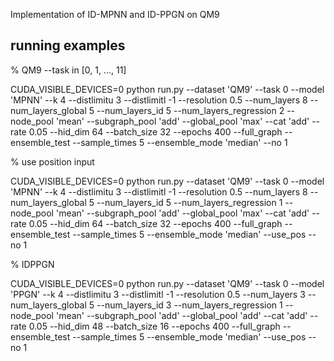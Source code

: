 Implementation of ID-MPNN and ID-PPGN on QM9

## running examples

% QM9 --task in [0, 1, ..., 11]

CUDA_VISIBLE_DEVICES=0 python run.py --dataset 'QM9' --task 0 --model 'MPNN' --k 4 --distlimitu 3 --distlimitl -1 --resolution 0.5 --num_layers 8 --num_layers_global 5 --num_layers_id 5 --num_layers_regression 2 --node_pool 'mean' --subgraph_pool 'add' --global_pool 'max' --cat 'add' --rate 0.05 --hid_dim 64 --batch_size 32 --epochs 400 --full_graph --ensemble_test --sample_times 5 --ensemble_mode 'median' --no 1

% use position input

CUDA_VISIBLE_DEVICES=0 python run.py --dataset 'QM9' --task 0 --model 'MPNN' --k 4 --distlimitu 3 --distlimitl -1 --resolution 0.5 --num_layers 8 --num_layers_global 5 --num_layers_id 5 --num_layers_regression 1 --node_pool 'mean' --subgraph_pool 'add' --global_pool 'max' --cat 'add' --rate 0.05 --hid_dim 64 --batch_size 32 --epochs 400 --full_graph --ensemble_test --sample_times 5 --ensemble_mode 'median' --use_pos --no 1

% IDPPGN

CUDA_VISIBLE_DEVICES=0 python run.py --dataset 'QM9' --task 0 --model 'PPGN' --k 4 --distlimitu 3 --distlimitl -1 --resolution 0.5 --num_layers 3 --num_layers_global 5 --num_layers_id 3 --num_layers_regression 1 --node_pool 'mean' --subgraph_pool 'add' --global_pool 'add' --cat 'add' --rate 0.05 --hid_dim 48 --batch_size 16 --epochs 400 --full_graph --ensemble_test --sample_times 5 --ensemble_mode 'median' --use_pos --no 1
